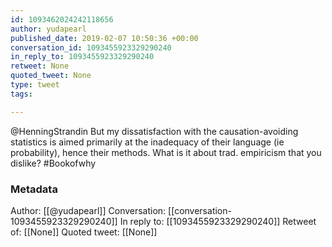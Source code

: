 ```yaml
---
id: 1093462024242118656
author: yudapearl
published_date: 2019-02-07 10:50:36 +00:00
conversation_id: 1093455923329290240
in_reply_to: 1093455923329290240
retweet: None
quoted_tweet: None
type: tweet
tags:

---
```


@HenningStrandin But my dissatisfaction with the causation-avoiding statistics is aimed primarily at the inadequacy of their language (ie probability), hence their methods. What is it about trad. empiricism that you dislike? #Bookofwhy

### Metadata

Author: [[@yudapearl]]
Conversation: [[conversation-1093455923329290240]]
In reply to: [[1093455923329290240]]
Retweet of: [[None]]
Quoted tweet: [[None]]
